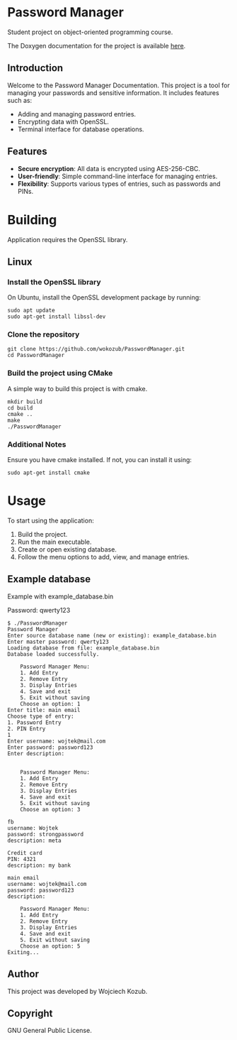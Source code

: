 # Password Manager

Student project on object-oriented programming course.

The Doxygen documentation for the project is available
[here](https://wokozub.github.io/PasswordManager/).

## Introduction

Welcome to the Password Manager Documentation. This project is a tool for managing your passwords and sensitive information. It includes features such as:
- Adding and managing password entries.
- Encrypting data with OpenSSL.
- Terminal interface for database operations.

## Features
- **Secure encryption**: All data is encrypted using AES-256-CBC.
- **User-friendly**: Simple command-line interface for managing entries.
- **Flexibility**: Supports various types of entries, such as passwords and PINs.

# Building

Application requires the OpenSSL library.

## Linux

### Install the OpenSSL library
On Ubuntu, install the OpenSSL development package by running:

    sudo apt update
    sudo apt-get install libssl-dev

### Clone the repository

    git clone https://github.com/wokozub/PasswordManager.git
    cd PasswordManager

### Build the project using CMake

A simple way to build this project is with cmake.

    mkdir build
    cd build
    cmake ..
    make
    ./PasswordManager

### Additional Notes

Ensure you have cmake installed. If not, you can install it using:

    sudo apt-get install cmake

# Usage
To start using the application:
1. Build the project.
2. Run the main executable.
3. Create or open existing database.
4. Follow the menu options to add, view, and manage entries.

## Example database
Example with example_database.bin

Password: qwerty123

    $ ./PasswordManager 
    Password Manager
    Enter source database name (new or existing): example_database.bin
    Enter master password: qwerty123
    Loading database from file: example_database.bin
    Database loaded successfully.

        Password Manager Menu:
        1. Add Entry
        2. Remove Entry
        3. Display Entries
        4. Save and exit
        5. Exit without saving
        Choose an option: 1
    Enter title: main email       
    Choose type of entry:
    1. Password Entry
    2. PIN Entry
    1
    Enter username: wojtek@mail.com
    Enter password: password123
    Enter description: 


        Password Manager Menu:
        1. Add Entry
        2. Remove Entry
        3. Display Entries
        4. Save and exit
        5. Exit without saving
        Choose an option: 3

    fb
    username: Wojtek
    password: strongpassword
    description: meta

    Credit card
    PIN: 4321
    description: my bank

    main email
    username: wojtek@mail.com
    password: password123
    description: 

        Password Manager Menu:
        1. Add Entry
        2. Remove Entry
        3. Display Entries
        4. Save and exit
        5. Exit without saving
        Choose an option: 5
    Exiting...

## Author
This project was developed by Wojciech Kozub.

## Copyright
GNU General Public License.